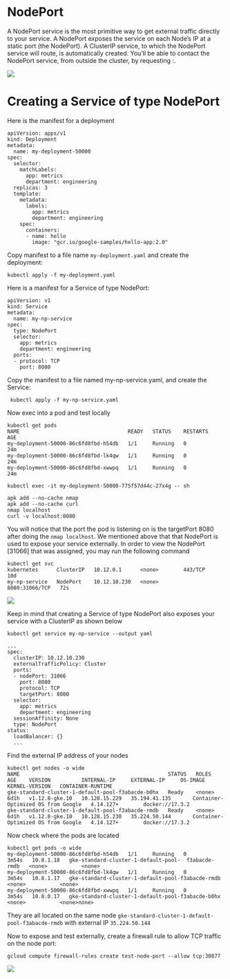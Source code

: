 # NodePort

A NodePort service is the most primitive way to get external traffic directly to your service. A NodePort exposes the service on each Node’s IP at a static port (the NodePort). A ClusterIP service, to which the NodePort service will route, is automatically created. You’ll be able to contact the NodePort service, from outside the cluster, by requesting <NodeIP>:<NodePort>.



![](https://www.edureka.co/community/?qa=blob&qa_blobid=5351364249810994154)

# Creating a Service of type NodePort

Here is the manifest for a deployment

    apiVersion: apps/v1
    kind: Deployment
    metadata:
      name: my-deployment-50000
    spec:
      selector:
        matchLabels:
          app: metrics
          department: engineering
      replicas: 3
      template:
        metadata:
          labels:
            app: metrics
            department: engineering
        spec:
          containers:
          - name: hello
            image: "gcr.io/google-samples/hello-app:2.0"
           

Copy manifest to a file name `my-deployment.yaml` and create the deployment:

    kubectl apply -f my-deployment.yaml
    
Here is a manifest for a Service of type NodePort:

    apiVersion: v1
    kind: Service
    metadata:
      name: my-np-service
    spec:
      type: NodePort
      selector:
        app: metrics
        department: engineering
      ports:
      - protocol: TCP
        port: 8080
        
Copy the manifest to a file named my-np-service.yaml, and create the Service:
 
     kubectl apply -f my-np-service.yaml
     
Now exec into a pod and test locally
 
    kubectl get pods
    NAME                                   READY   STATUS    RESTARTS   AGE
    my-deployment-50000-86c6fd8fbd-h54db   1/1     Running   0          24m
    my-deployment-50000-86c6fd8fbd-lk4qw   1/1     Running   0          24m
    my-deployment-50000-86c6fd8fbd-xwwpq   1/1     Running   0          24m
    
    kubectl exec -it my-deployment-50000-775f57d44c-27x4g -- sh
    
    apk add --no-cache nmap
    apk add --no-cache curl
    nmap localhost
    curl -v localhost:8080
    
You will notice that the port the pod is listening on is the targetPort 8080 after doing the `nmap localhost`. We mentioned above that that NodePort is used to expose your service externally. In order to view the NodePort [31066] that was assigned, you may run the following command

    kubectl get svc
    kubernetes      ClusterIP   10.12.0.1      <none>        443/TCP          10d
    my-np-service   NodePort    10.12.10.230   <none>        8080:31066/TCP   72s
    
![](https://github.com/DanyLan/GKE-EXPOSE-SERVICES/blob/master/port-nodeport-target.png)
 
Keep in mind that creating a Service of type NodePort also exposes your service with a ClusterIP as shown below

    kubectl get service my-np-service --output yaml

    ...
    spec:
      clusterIP: 10.12.10.230
      externalTrafficPolicy: Cluster
      ports:
      - nodePort: 31066
        port: 8080
        protocol: TCP
        targetPort: 8080
      selector:
        app: metrics
        department: engineering
      sessionAffinity: None
      type: NodePort
    status:
      loadBalancer: {}
      ...

Find the external IP address of your nodes

    kubectl get nodes -o wide
    NAME                                                STATUS   ROLES    AGE    VERSION          INTERNAL-IP     EXTERNAL-IP     OS-IMAGE                             KERNEL-VERSION   CONTAINER-RUNTIME
    gke-standard-cluster-1-default-pool-f3abacde-b0hx   Ready    <none>   6d1h   v1.12.8-gke.10   10.128.15.229   35.194.41.135       Container-Optimized OS from Google   4.14.127+        docker://17.3.2
    gke-standard-cluster-1-default-pool-f3abacde-rmdb   Ready    <none>   6d1h   v1.12.8-gke.10   10.128.15.230   35.224.50.144       Container-Optimized OS from Google   4.14.127+        docker://17.3.2
 
Now check where the pods are located

    kubectl get pods -o wide
    my-deployment-50000-86c6fd8fbd-h54db   1/1     Running   0          3m54s   10.8.1.18   gke-standard-cluster-1-default-pool-  f3abacde-rmdb   <none>           <none>
    my-deployment-50000-86c6fd8fbd-lk4qw   1/1     Running   0          3m54s   10.8.1.17   gke-standard-cluster-1-default-pool-f3abacde-rmdb   <none>           <none>
    my-deployment-50000-86c6fd8fbd-xwwpq   1/1     Running   0          3m54s   10.8.0.17   gke-standard-cluster-1-default-pool-f3abacde-b0hx   <none>           <none>none>
    
They are all located on the same node `gke-standard-cluster-1-default-pool-f3abacde-rmdb` with external IP `35.224.50.144`

Now to expose and test externally, create a firewall rule to allow TCP traffic on the node port:

    gcloud compute firewall-rules create test-node-port --allow tcp:30877
    
![](https://github.com/DanyLan/GKE-EXPOSE-SERVICES/blob/master/test-node-port.png)
